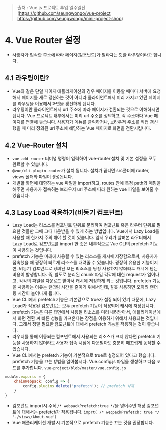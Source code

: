 > 출처 :  Vue.js 프로젝트 투입 일주일전 (https://github.com/seungwongo/vue-project, https://github.com/seungwongo/mini-project-shop)
 
# 4. Vue Router 설정
- 사용자가 접속한 주소에 따라 페이지(컴포넌트)가 달라지는 것을 라우팅이라고 합니다.

## 4.1 라우팅이란?
- Vue와 같은 단일 페이지 애플리케이션의 경우 페이지를 이동할 때마다 서버에 요청해서 페이지를 새로 갱신하는 것이 아니라 클라이언트에서 미리 가지고 있던
페이지를 라우팅을 이용해서 화면을 갱신하게 됩니다.
- 라우팅이란 클라이언트에서 url 주소에 따라 페이지가 전환되는 것으로 이해하시면 됩니다. Vue 프로젝트 내부에서는 미리 url 주소를 정의하고, 각 주소마다 Vue 페이지를 연결해 놓습니다.
사용자가 메뉴를 클릭하거나, 브라우저 주소를 직접 갱신했을 때 미리 정의된 url 주소에 해당하는 Vue 페이지로 화면을 전환시킵니다.

## 4.2 Vue-Router 설치
- `vue add router` 터미널 명령어 입력하여 vue-router 설치 및 기본 설정을 모두 완료할 수 있습니다.
- `@vue/cli-plugin-router`가 설치 됩니다. 설치가 끝나면 src폴더에 router, views 폴더와 파일이 생성됩니다.
- 개발할 화면에 대항하는 vue 파일을 import하고, routes 안에 특정 path와 매핑을 해주면 사용자가 접속하는 브라우저 url 주소에 따라 원하는 vue 파일을 보여줄 수 있습니다.

## 4.3 Lasy Load 적용하기(비동기 컴포넌트)
- Lazy Load는 리소스를 컴포넌트 단위로 분리하여 컴포넌트 혹은 라우터 단위로 필요한 것들만 그때 그때 다운받을 수 있게 하는 방법입니다. Vue에서 Lazy Load를 사용할 때 한가지 주의
해야 할 것이 있습니다. 앞서 우리가 살펴본 라우터에서 Lazy Load로 컴포넌트를 import 한 것은 내부적으로 Vue CLI의 prefetch 기능이 사용되는 것입니다.
- prefetch 기능은 미래에 사용될 수 있는 리소스를 캐시에 저장함으로써, 사용자가 접속했을 때 굉장히 빠르게 리소스를 내려줄 수 있습니다. 굉장히 유용한 기능이지만, 비동기
컴포넌트로 정의된 모든 리소스를 당장 사용하지 않더라도 캐시에 담는 비용이 발생합니다.
즉, 별도로 분리된 chunk 파일 각각에 대한 request가 일어나고, 각각의 파일을 다운로드 받아서 캐시에 저장하게 되는 것입니다. prefetch 기능을 사용하는 이유는 랜더링 시간을 줄이기
위해서인데, 잘못 사용하면 오히려 랜더링 시간이 늘어나게 됩니다.
- Vue CLI에서 prefetch 기능은 기본값으로 true가 설정 되어 있기 때문에, Lazy Load가 적용된 컴포넌트는 모두 prefetch 기능이 적용되어 캐시에 저장됩니다.
- prefetch 기능은 다른 화면에서 사용될 리소스를 미리 내려받아서, 애플리케이션에서 화면 전환 씨 빠른 성능을 가져온다는 장점을 이용하기 위해서 사용되는 것입니다.
그래서 정말 필요한 컴포넌트에 대해서 prefetch 기능을 적용하는 것이 좋습니다.
- 라우터를 통해 이동되는 컴포넌트에서 사용되는 리소스가 크지 않다면 prefetch 기능을 사용하지 않더라도 사용자 접속 시점에 다운받아도 충분히 매끄럽게 동작할 수 있습니다.
- Vue CLI에서는 prefetch 기능이 기본적으로 true로 설정되어 있다고 했습니다. prefetch 기능을 끄는 방법을 알아봅시다.
Vue.config.js 파일을 생성하고 다음 코드를 추가합니다. `vue-project/blob/master/vue.config.js`
```javascript
module.exports = {
    chainWebpack: config => {
        config.plugins.delete('prefetch'); // prefetch 삭제
    }
}
```

- 컴포넌트 import시 주석 `/* webpackPrefetch:true */`을 넣어주면 해당 컴포넌트에 대해서는 prefetch가 적용됩니다. `imprt( /* webpackPrefetch: true */ './views/About.vue')`
- Vue 애플리케이션 개발 시 기본적으로 prefetch 기능은 끄는 것을 권장합니다.